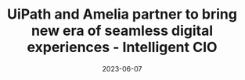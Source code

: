 ---
category:
- .nan
date: 2023-06-07
keyword_suggestion: ubuntu install docker
post_inspiration: https://www.intelligentcio.com/eu/2023/04/25/uipath-and-amelia-partner-to-bring-new-era-of-seamless-digital-experiences/
silot_terms: digital automation
title: UiPath and Amelia partner to bring new era of seamless digital experiences
  - Intelligent CIO
---